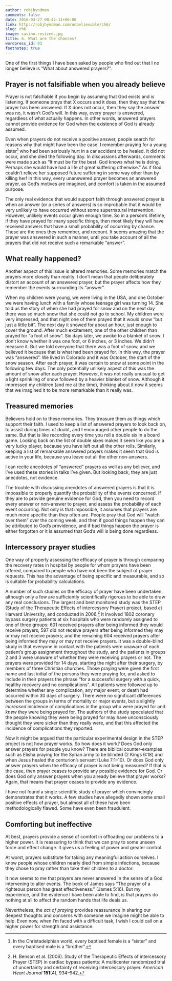 ```yaml
---
author: robjhyndman
comments: false
date: 2016-03-27 00:42:11+00:00
link: http://robjhyndman.com/unbelievable/ch6/
slug: ch6
image: casino.resized.jpg
title: 6. What are the chances?
wordpress_id: 93
footnotes: true
---
```


One of the first things I have been asked by people who find out that I no longer believe is “What about answered prayers?”.

## Prayer is not falsifiable when you already believe

Prayer is not falsifiable if you begin by assuming that God exists and is listening. If someone prays that X occurs and it does, then they say that the prayer has been answered. If X does not occur, then they say the answer was no, it wasn’t God’s will. In this way, every prayer is answered, regardless of what actually happens. In other words, answered prayers cannot provide evidence for God when the existence of God is already assumed.

Even when prayers do not receive a positive answer, people search for reasons why that might have been the case. I remember praying for a young sister[^1] who had been seriously hurt in a car accident to be healed. It did not occur, and she died the following day. In discussions afterwards, comments were made such as “It must be for the best. God knows what he is doing. Perhaps she would have had a life of great suffering otherwise.” As if God couldn’t relieve her supposed future suffering in some way other than by killing her! In this way, every unanswered prayer becomes an answered prayer, as God’s motives are imagined, and comfort is taken in the assumed purpose.

The only real evidence that would support faith through answered prayer is when an answer (or a series of answers) is so improbable that it would be very unlikely to have occurred without some supernatural intervention. However, unlikely events occur given enough time. So in a person’s lifetime, if they have prayed for many specific things, then most likely they will have received answers that have a small probability of occurring by chance. These are the ones they remember, and recount. It seems amazing that the prayer was answered in such a manner, until you take account of all the prayers that did not receive such a remarkable “answer”.

## What really happened?

Another aspect of this issue is altered memories. Some memories match the prayers more closely than reality. I don’t mean that people deliberately distort an account of an answered prayer, but the prayer affects how they remember the events surrounding its “answer”.

When my children were young, we were living in the USA, and one October we were having lunch with a family whose teenage girl was turning 14. She told us the story of when she had prayed for snow and on the next day there was so much snow that she could not go to school. My children were very impressed, and that night one of them prayed that it would snow “but just a little bit”. The next day it snowed for about an hour, just enough to cover the ground. After much excitement, one of the other children than prayed for “a foot of snow”. Six days later, we awoke to a blanket of snow. I don’t know whether it was one foot, or 6 inches, or 3 inches. We didn’t measure it. But we told everyone that there was a foot of snow, and we believed it because that is what had been prayed for. In this way, the prayer was “answered”. We lived in Colorado and it was October, the start of the snow season. After each prayer, it was certain to snow at some point in the following few days. The only potentially unlikely aspect of this was the amount of snow after each prayer. However, it was not really unusual to get a light sprinkling of snow followed by a heavier blanket of snow. Although it impressed my children (and me at the time), thinking about it now it seems that we imagined it to be more remarkable than it really was.

## Treasured memories

Believers hold on to these memories. They treasure them as things which support their faith. I used to keep a list of answered prayers to look back on, to assist during times of doubt, and I encouraged other people to do the same. But that is like recording every time you roll a double six in a board game. Looking back on the list of double sixes makes it seem like you are a very lucky player, because you have left out all the other rolls. Similarly, keeping a list of remarkable answered prayers makes it seem that God is active in your life, because you leave out all the other non-answers.

I can recite anecdotes of “answered” prayers as well as any believer, and I’ve used these stories in talks I’ve given. But looking back, they are just anecdotes, not evidence.

The trouble with discussing anecdotes of answered prayers is that it is impossible to properly quantify the probability of the events concerned. If they are to provide genuine evidence for God, then you need to record every answer or non-answer to prayer, and assess the probability of each event occurring. Not only is that impossible, it assumes that prayers are much more specific than they often are. People pray that God will “watch over them” over the coming week, and then if good things happen they can be attributed to God’s providence, and if bad things happen the prayer is either forgotten or it is assumed that God’s will is being done regardless.

## Intercessory prayer studies

One way of properly assessing the efficacy of prayer is through comparing the recovery rates in hospital by people for whom prayers have been offered, compared to people who have not been the subject of prayer requests. This has the advantage of being specific and measurable, and so is suitable for probability calculations.

A number of such studies on the efficacy of prayer have been undertaken, although only a few are sufficiently scientifically rigorous to be able to draw any real conclusions. The largest and best monitored study was the STEP (Study of the Therapeutic Effects of intercessory Prayer) project, based at Harvard University, and conducted in 2006.[^2] It involved 1802 coronary bypass surgery patients at six hospitals who were randomly assigned to one of three groups: 601 received prayers after being informed they would receive prayers; 597 did not receive prayers after being informed they may or may not receive prayers; and the remaining 604 received prayers after being informed they may or may not receive prayers. It was a double-blind study in that everyone in contact with the patients were unaware of each patient’s group assignment throughout the study, and the patients in groups 2 and 3 were unaware of whether they were receiving prayers or not. The prayers were provided for 14 days, starting the night after their surgery, by members of three Christian churches. Those praying were given the first name and last initial of the persons they were praying for, and asked to include in their prayers the phrase “for a successful surgery with a quick, healthy recovery and no complications”. All patients were followed up to determine whether any complication, any major event, or death had occurred within 30 days of surgery. There were no significant differences between the groups in terms of mortality or major events, but a slightly _increased_ incidence of complications in the group who were prayed for and _knew_ they were being prayed for. The authors of the study speculated that the people knowing they were being prayed for may have unconsciously thought they were sicker than they really were, and that this affected the incidence of complications they reported.

Now it might be argued that the particular experimental design in the STEP project is not how prayer works. So how does it work? Does God only answer prayers for people you know? There are biblical counter-examples such as Elisha praying for the Syrian army to be blinded (2 Kings 6:18) and when Jesus healed the centurion’s servant (Luke 7:1–10). Or does God only answer prayers when the efficacy of prayer is not being measured? If that is the case, then prayer ceases to provide any possible evidence for God. Or does God only answer prayers when you already believe that prayer works? Again, that means that prayer ceases to provide any evidence.

I have not found a single scientific study of prayer which convincingly demonstrates that it works. A few studies have allegedly shown some small positive effects of prayer, but almost all of these have been methodologically flawed. Some have even been fraudulent.

## Comforting but ineffective

At best, prayers provide a sense of comfort in offloading our problems to a higher power. It is reassuring to think that we can pray to some unseen force and effect change. It gives us a feeling of power and greater control.

At worst, prayers substitute for taking any meaningful action ourselves. I know people whose children nearly died from simple infections, because they chose to pray rather than take their children to a doctor.

It now seems to me that prayers are never answered in the sense of a God intervening to alter events. The book of James says “The prayer of a righteous person has great effectiveness.” (James 5:16). But my experience, and the evidence I have been able to find, is that prayers do nothing at all to affect the random hands that life deals us.

Nevertheless, the _act of praying_ provides reassurance in sharing our deepest thoughts and concerns with someone we imagine might be able to help. Even now, when I’m faced with a difficult task, I wish I could call on a higher power for strength and assistance.

[^1]: In the Christadelphian world, every baptised female is a “sister” and every baptised male is a “brother”.

[^2]: H. Benson et al. (2006). Study of the Therapeutic Effects of intercessory Prayer (STEP) in cardiac bypass patients: A multicenter randomized trial of uncertainty and certainty of receiving intercessory prayer. _American Heart Journal_ **151**(4), 934–942.
